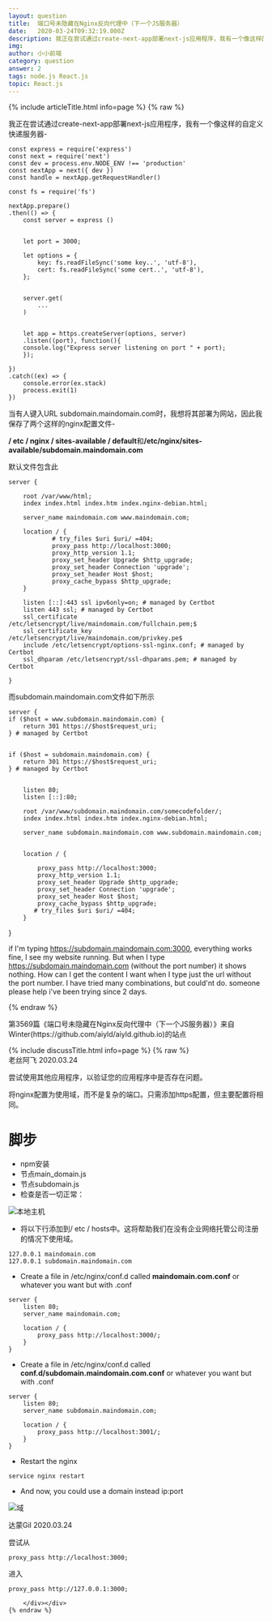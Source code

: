 ```yaml
---
layout: question
title:  端口号未隐藏在Nginx反向代理中（下一个JS服务器）
date:   2020-03-24T09:32:19.000Z
description: 我正在尝试通过create-next-app部署next-js应用程序，我有一个像这样的自定义快递服务器-const express = requir...
img: 
author: 小小前端
category: question
answer: 2
tags: node.js React.js
topic: React.js
---
```

<div class="article-root">
  <div class="article">
    {% include articleTitle.html info=page %}
    {% raw %}
    <div class="article-content"><p><font style="vertical-align: inherit;"><font style="vertical-align: inherit;">我正在尝试通过create-next-app部署next-js应用程序，我有一个像这样的自定义快递服务器-</font></font></p>

<pre><code>const express = require('express')<font></font>
const next = require('next')<font></font>
const dev = process.env.NODE_ENV !== 'production'<font></font>
const nextApp = next({ dev })<font></font>
const handle = nextApp.getRequestHandler()<font></font>
<font></font>
const fs = require('fs')<font></font>
<font></font>
nextApp.prepare()<font></font>
.then(() =&gt; {<font></font>
    const server = express ()<font></font>
<font></font>
<font></font>
    let port = 3000;<font></font>
<font></font>
    let options = {<font></font>
        key: fs.readFileSync('some key..', 'utf-8'),<font></font>
        cert: fs.readFileSync('some cert..', 'utf-8'),<font></font>
    };<font></font>
<font></font>
<font></font>
    server.get(<font></font>
        ...<font></font>
    )<font></font>
<font></font>
<font></font>
    let app = https.createServer(options, server)<font></font>
    .listen((port), function(){<font></font>
    console.log("Express server listening on port " + port);<font></font>
    });<font></font>
<font></font>
})<font></font>
.catch((ex) =&gt; {<font></font>
    console.error(ex.stack)<font></font>
    process.exit(1)<font></font>
})<font></font>
</code></pre>

<p><font style="vertical-align: inherit;"><font style="vertical-align: inherit;">当有人键入URL subdomain.maindomain.com时，我想将其部署为网站，因此我保存了两个这样的nginx配置文件- </font></font></p>

<p><strong><font style="vertical-align: inherit;"><font style="vertical-align: inherit;">/ etc / nginx / sites-available / default</font></font></strong><font style="vertical-align: inherit;"><font style="vertical-align: inherit;">和</font></font><strong><font style="vertical-align: inherit;"><font style="vertical-align: inherit;">/etc/nginx/sites-available/subdomain.maindomain.com</font></font></strong></p>

<p><font style="vertical-align: inherit;"><font style="vertical-align: inherit;">默认文件包含此</font></font></p>

<pre><code>server {<font></font>
<font></font>
    root /var/www/html;<font></font>
    index index.html index.htm index.nginx-debian.html;<font></font>
<font></font>
    server_name maindomain.com www.maindomain.com;<font></font>
<font></font>
    location / {<font></font>
            # try_files $uri $uri/ =404;<font></font>
            proxy_pass http://localhost:3000;<font></font>
            proxy_http_version 1.1;<font></font>
            proxy_set_header Upgrade $http_upgrade;<font></font>
            proxy_set_header Connection 'upgrade';<font></font>
            proxy_set_header Host $host;<font></font>
            proxy_cache_bypass $http_upgrade;<font></font>
    }<font></font>
<font></font>
    listen [::]:443 ssl ipv6only=on; # managed by Certbot<font></font>
    listen 443 ssl; # managed by Certbot<font></font>
    ssl_certificate /etc/letsencrypt/live/maindomain.com/fullchain.pem;$<font></font>
    ssl_certificate_key /etc/letsencrypt/live/maindomain.com/privkey.pe$<font></font>
    include /etc/letsencrypt/options-ssl-nginx.conf; # managed by Certbot<font></font>
    ssl_dhparam /etc/letsencrypt/ssl-dhparams.pem; # managed by Certbot<font></font>
<font></font>
}<font></font>
</code></pre>

<p><font style="vertical-align: inherit;"><font style="vertical-align: inherit;">而subdomain.maindomain.com文件如下所示</font></font></p>

<pre><code>server {<font></font>
if ($host = www.subdomain.maindomain.com) {<font></font>
    return 301 https://$host$request_uri;<font></font>
} # managed by Certbot<font></font>
<font></font>
<font></font>
if ($host = subdomain.maindomain.com) {<font></font>
    return 301 https://$host$request_uri;<font></font>
} # managed by Certbot<font></font>
<font></font>
<font></font>
    listen 80;<font></font>
    listen [::]:80;<font></font>
<font></font>
    root /var/www/subdomain.maindomain.com/somecodefolder/;<font></font>
    index index.html index.htm index.nginx-debian.html;<font></font>
<font></font>
    server_name subdomain.maindomain.com www.subdomain.maindomain.com;<font></font>
<font></font>
<font></font>
    location / {<font></font>
<font></font>
        proxy_pass http://localhost:3000;<font></font>
        proxy_http_version 1.1;<font></font>
        proxy_set_header Upgrade $http_upgrade;<font></font>
        proxy_set_header Connection 'upgrade';<font></font>
        proxy_set_header Host $host;<font></font>
        proxy_cache_bypass $http_upgrade;<font></font>
       # try_files $uri $uri/ =404;<font></font>
    }<font></font>
</code></pre>

<p><font style="vertical-align: inherit;"><font style="vertical-align: inherit;">}</font></font></p>

<p>if I'm typing <a href="https://subdomain.maindomain.com:3000" rel="nofollow noreferrer">https://subdomain.maindomain.com:3000</a>, everything works fine, I see my website running. But when I type <a href="https://subdomain.maindomain.com" rel="nofollow noreferrer">https://subdomain.maindomain.com</a> (without the port number) it shows nothing. How can I get the content I want when I type just the url without the port number. I have tried many combinations, but could'nt do. someone please help i've been trying since 2 days. </p></div>
    {% endraw %}
  </div>
  <p class="winter_mark">第3569篇《端口号未隐藏在Nginx反向代理中（下一个JS服务器）》来自Winter(https://github.com/aiyld/aiyld.github.io)的站点</p>
  <div class="discuss-wrapper">
    {% include discussTitle.html info=page %}
    {% raw %}
    <div class="discuss-item">
        <div class="discuss-parent">
          <div class="discuss-meta">
            <span class="discuss-user">老丝阿飞</span>
            <span class="discuss-time">2020.03.24</span>
          </div>
          <div class="discuss-comment"><p><font style="vertical-align: inherit;"><font style="vertical-align: inherit;">尝试使用其他应用程序，以验证您的应用程序中是否存在问题。 </font></font></p>

<p><font style="vertical-align: inherit;"><font style="vertical-align: inherit;">将nginx配置为使用域，而不是复杂的端口。</font><font style="vertical-align: inherit;">只需添加https配置，但主要配置将相同。</font></font></p>

<h1><font style="vertical-align: inherit;"><font style="vertical-align: inherit;">脚步</font></font></h1>

<ul>
<li><font style="vertical-align: inherit;"><font style="vertical-align: inherit;">npm安装</font></font></li>
<li><font style="vertical-align: inherit;"><font style="vertical-align: inherit;">节点main_domain.js</font></font></li>
<li><font style="vertical-align: inherit;"><font style="vertical-align: inherit;">节点subdomain.js</font></font></li>
<li><font style="vertical-align: inherit;"><font style="vertical-align: inherit;">检查是否一切正常：</font></font></li>
</ul>

<p><img src="https://drive.google.com/uc?id=1mTDrpX9GqsWjT-EJ8qsK7qgddQBznVjW" alt="本地主机"></p>

<ul>
<li><font style="vertical-align: inherit;"><font style="vertical-align: inherit;">将以下行添加到/ etc / hosts中。</font><font style="vertical-align: inherit;">这将帮助我们在没有企业网络托管公司注册的情况下使用域。</font></font></li>
</ul>

<p></p>

<pre><code>127.0.0.1 maindomain.com<font></font>
127.0.0.1 subdomain.maindomain.com<font></font>
</code></pre>

<ul>
<li>Create a file in /etc/nginx/conf.d called <strong>maindomain.com.conf</strong> or whatever you want but with .conf</li>
</ul>

<p></p>

<pre><code>server {<font></font>
    listen 80;<font></font>
    server_name maindomain.com;<font></font>
<font></font>
    location / {<font></font>
        proxy_pass http://localhost:3000/;<font></font>
    }<font></font>
}<font></font>
</code></pre>

<ul>
<li>Create a file in /etc/nginx/conf.d called <strong>conf.d/subdomain.maindomain.com.conf</strong> or whatever you want but with .conf</li>
</ul>

<p></p>

<pre><code>server {<font></font>
    listen 80;<font></font>
    server_name subdomain.maindomain.com;<font></font>
<font></font>
    location / {<font></font>
        proxy_pass http://localhost:3001/;<font></font>
    }<font></font>
}<font></font>
</code></pre>

<ul>
<li>Restart the nginx </li>
</ul>

<p></p>

<pre><code>service nginx restart
</code></pre>

<ul>
<li>And now, you could use a domain instead ip:port</li>
</ul>

<p><img src="https://drive.google.com/uc?id=1ZzX9DW6kf-769fHUZkD_zU9Va7i6u59j" alt="域"></p></div>
        </div></div><div class="discuss-item">
        <div class="discuss-parent">
          <div class="discuss-meta">
            <span class="discuss-user">达蒙Gil</span>
            <span class="discuss-time">2020.03.24</span>
          </div>
          <div class="discuss-comment"><p><font style="vertical-align: inherit;"><font style="vertical-align: inherit;">尝试从 </font></font></p>

<pre><code>proxy_pass http://localhost:3000;
</code></pre>

<p><font style="vertical-align: inherit;"><font style="vertical-align: inherit;">进入 </font></font></p>

<pre><code>proxy_pass http://127.0.0.1:3000;
</code></pre></div>
        </div></div>
    {% endraw %}
  </div>
<div>
